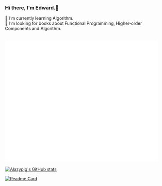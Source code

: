 ### Hi there, I'm Edward.👋

🌱 I’m currently learning Algorithm.<br>
🤔 I’m looking for books about Functional Programming, Higher-order Components and Algorithm.

<div align="center">
	<br>
	<a href="https://github.com/alazypig/alazypig/blob/master/logo.svg">
		<img src="logo.svg" width="800" height="400">
	</a>
	<br>
</div>

[![Alazypig's GitHub stats](https://github-readme-stats.vercel.app/api?username=alazypig&show_icons=true&theme=radical&count_private=true)](https://github.com/alazypig/github-readme-stats)

[![Readme Card](https://github-readme-stats.vercel.app/api/pin/?username=anuraghazra&repo=github-readme-stats)](https://github.com/anuraghazra/github-readme-stats)

<!--
**alazypig/alazypig** is a ✨ _special_ ✨ repository because its `README.md` (this file) appears on your GitHub profile.

Here are some ideas to get you started:

- 🔭 I’m currently working on ...
- 🌱 I’m currently learning ...
- 👯 I’m looking to collaborate on ...
- 🤔 I’m looking for help with ...
- 💬 Ask me about ...
- 📫 How to reach me: ...
- 😄 Pronouns: ...
- ⚡ Fun fact: ...
-->
